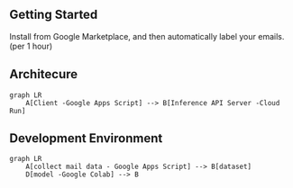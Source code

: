 ## Getting Started
Install from Google Marketplace, and then automatically label your emails. (per 1 hour)

## Architecure
```mermaid
graph LR
    A[Client -Google Apps Script] --> B[Inference API Server -Cloud Run]
```

## Development Environment
```mermaid
graph LR
    A[collect mail data - Google Apps Script] --> B[dataset]
    D[model -Google Colab] --> B
```
